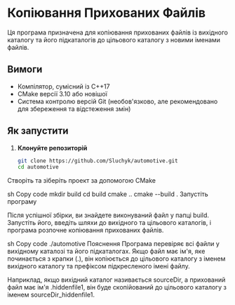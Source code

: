 # Копіювання Прихованих Файлів

Ця програма призначена для копіювання прихованих файлів із вихідного каталогу та його підкаталогів до цільового каталогу з новими іменами файлів.

## Вимоги

- Компілятор, сумісний із C++17
- CMake версії 3.10 або новішої
- Система контролю версій Git (необов'язково, але рекомендовано для збереження та відстеження змін)

## Як запустити

1. **Клонуйте репозиторій**

   ```sh
   git clone https://github.com/Sluchyk/automotive.git
   cd automotive
Створіть та зіберіть проект за допомогою CMake

sh
Copy code
mkdir build
cd build
cmake ..
cmake --build .
Запустіть програму

Після успішної збірки, ви знайдете виконуваний файл у папці build. Запустіть його, введіть шляхи до вихідного та цільового каталогів, і програма розпочне копіювання прихованих файлів.

sh
Copy code
./automotive
Пояснення
Програма перевіряє всі файли у вихідному каталозі та його підкаталогах. Якщо файл має ім'я, яке починається з крапки (.), він копіюється до цільового каталогу з іменем вихідного каталогу та префіксом підкресленого імені файлу.

Наприклад, якщо вихідний каталог називається sourceDir, а прихований файл має ім'я .hiddenfile1, він буде скопійований до цільового каталогу з іменем sourceDir_hiddenfile1.
